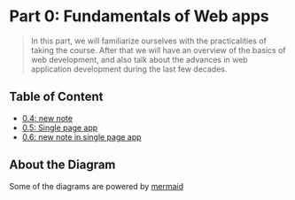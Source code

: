 # Part 0: Fundamentals of Web apps

> In this part, we will familiarize ourselves with the practicalities of taking the course. After that we will have an overview of the basics of web development, and also talk about the advances in web application development during the last few decades.

## Table of Content
- [0.4: new note](https://github.com/cunbex/Fullstackopen-Exercises/blob/main/Part0/0.4.md)
- [0.5: Single page app](https://github.com/cunbex/Fullstackopen-Exercises/blob/main/Part0/0.5.md)
- [0.6: new note in single page app](https://github.com/cunbex/Fullstackopen-Exercises/blob/main/Part0/0.6.md)

## About the Diagram
Some of the diagrams are powered by [mermaid](https://github.com/mermaid-js/mermaid)

